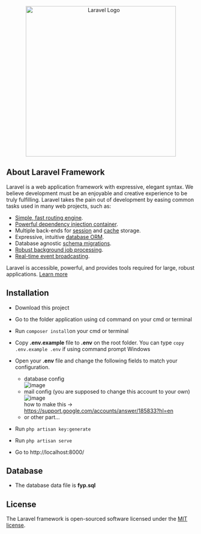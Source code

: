 <p align="center"><a href="https://laravel.com" target="_blank"><img src="https://raw.githubusercontent.com/laravel/art/master/logo-lockup/5%20SVG/2%20CMYK/1%20Full%20Color/laravel-logolockup-cmyk-red.svg" width="400" alt="Laravel Logo"></a></p>

## About Laravel Framework

Laravel is a web application framework with expressive, elegant syntax. We believe development must be an enjoyable and creative experience to be truly fulfilling. Laravel takes the pain out of development by easing common tasks used in many web projects, such as:

- [Simple, fast routing engine](https://laravel.com/docs/routing).
- [Powerful dependency injection container](https://laravel.com/docs/container).
- Multiple back-ends for [session](https://laravel.com/docs/session) and [cache](https://laravel.com/docs/cache) storage.
- Expressive, intuitive [database ORM](https://laravel.com/docs/eloquent).
- Database agnostic [schema migrations](https://laravel.com/docs/migrations).
- [Robust background job processing](https://laravel.com/docs/queues).
- [Real-time event broadcasting](https://laravel.com/docs/broadcasting).

Laravel is accessible, powerful, and provides tools required for large, robust applications. [Learn more](https://laravel.com/)

## Installation
- Download this project
- Go to the folder application using cd command on your cmd or terminal
- Run <code>composer install</code>on your cmd or terminal
- Copy <b>.env.example</b> file to <b>.env</b> on the root folder. You can type <code>copy .env.example .env</code> if using command prompt Windows
- Open your <b>.env</b> file and change the following fields to match your configuration.
  - database config<br>![image](https://github.com/Im-Not-God/gold-asset-calculator-website/assets/82208147/16b37c59-05f9-4077-be11-d77b1397500a)
  - mail config (you are supposed to change this account to your own)<br>![image](https://github.com/Im-Not-God/gold-asset-calculator-website/assets/82208147/8791e5dd-333a-449e-b77b-a2db0ad1d846)
    <br>how to make this -> https://support.google.com/accounts/answer/185833?hl=en
  - or other part...


- Run <code>php artisan key:generate</code>
- Run <code>php artisan serve</code>
- Go to http://localhost:8000/

## Database
- The database data file is <b>fyp.sql</b>

## License

The Laravel framework is open-sourced software licensed under the [MIT license](https://opensource.org/licenses/MIT).

